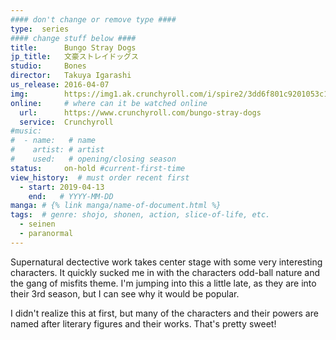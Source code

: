 ```yaml
---
#### don't change or remove type ####
type:  series
#### change stuff below ####
title:      Bungo Stray Dogs
jp_title:   文豪ストレイドッグス
studio:     Bones
director:   Takuya Igarashi
us_release: 2016-04-07
img:        https://img1.ak.crunchyroll.com/i/spire2/3dd6f801c9201053c12f46211bb7ee7c1482734207_full.jpg 
online:     # where can it be watched online
  url:      https://www.crunchyroll.com/bungo-stray-dogs
  service:  Crunchyroll
#music:
#  - name:   # name
#    artist: # artist
#    used:   # opening/closing season
status:     on-hold #current-first-time
view_history:  # must order recent first
  - start: 2019-04-13 
    end:   # YYYY-MM-DD
manga: # {% link manga/name-of-document.html %}
tags:  # genre: shojo, shonen, action, slice-of-life, etc.
  - seinen
  - paranormal
---
```


Supernatural dectective work takes center stage with some very interesting characters. It quickly sucked me in with the characters odd-ball nature and the gang of misfits theme. I'm jumping into this a little late, as they are into their 3rd season, but I can see why it would be popular. 

I didn't realize this at first, but many of the characters and their powers are named after literary figures and their works. That's pretty sweet!
